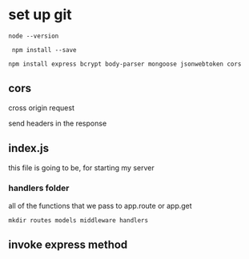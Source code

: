 # set up git 

```node --version```

``` npm install --save```

```
npm install express bcrypt body-parser mongoose jsonwebtoken cors 
```

## cors 

cross origin request

send headers in the response

## index.js

this file is going to be, for starting my server

### handlers folder

all of the functions that we pass to app.route or app.get

```
mkdir routes models middleware handlers
```

## invoke express method

``` const app = express();
```

